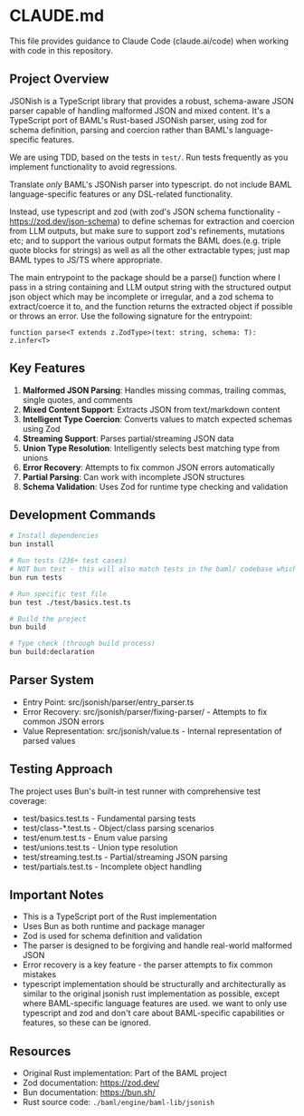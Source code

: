 # CLAUDE.md

  This file provides guidance to Claude Code (claude.ai/code) when working with code in this repository.

## Project Overview
JSONish is a TypeScript library that provides a robust, schema-aware JSON parser capable of handling malformed JSON and mixed
content. It's a TypeScript port of BAML's Rust-based JSONish parser, using zod for schema definition, parsing and coercion rather than BAML's language-specific features.

We are using TDD, based on the tests in `test/`. Run tests frequently as you implement functionality to avoid regressions.

Translate *only* BAML's JSONish parser into typescript. do not include BAML language-specific features or any DSL-related functionality. 

Instead, use typescript and zod (with  zod's JSON schema functionality - https://zod.dev/json-schema) to define schemas for extraction and coercion from LLM outputs, but make sure to support zod's  refinements, mutations etc; and to support the various output formats the BAML does.(e.g. triple quote blocks for strings) as well as all the other extractable types; just map BAML types to JS/TS where appropriate. 

The main entrypoint to the package should be a parse() function where I pass in a string containing and LLM output string with the structured output json object which may be incomplete or irregular, and a zod schema to extract/coerce it to, and the function returns the extracted object if possible or throws an error. Use the following signature for the entrypoint:

`function parse<T extends z.ZodType>(text: string, schema: T): z.infer<T>`

## Key Features

  1. **Malformed JSON Parsing**: Handles missing commas, trailing commas, single quotes, and comments
  2. **Mixed Content Support**: Extracts JSON from text/markdown content
  3. **Intelligent Type Coercion**: Converts values to match expected schemas using Zod
  4. **Streaming Support**: Parses partial/streaming JSON data
  5. **Union Type Resolution**: Intelligently selects best matching type from unions
  6. **Error Recovery**: Attempts to fix common JSON errors automatically
  7. **Partial Parsing**: Can work with incomplete JSON structures
  8. **Schema Validation**: Uses Zod for runtime type checking and validation

## Development Commands

  ```bash
  # Install dependencies
  bun install

  # Run tests (236+ test cases)
  # NOT bun test - this will also match tests in the baml/ codebase which we don't want.
  bun run tests 

  # Run specific test file
  bun test ./test/basics.test.ts

  # Build the project
  bun build

  # Type check (through build process)
  bun build:declaration
```


## Parser System

  - Entry Point: src/jsonish/parser/entry_parser.ts
  - Error Recovery: src/jsonish/parser/fixing-parser/ - Attempts to fix common JSON errors
  - Value Representation: src/jsonish/value.ts - Internal representation of parsed values

## Testing Approach
  The project uses Bun's built-in test runner with comprehensive test coverage:
  - test/basics.test.ts - Fundamental parsing tests
  - test/class-*.test.ts - Object/class parsing scenarios
  - test/enum.test.ts - Enum value parsing
  - test/unions.test.ts - Union type resolution
  - test/streaming.test.ts - Partial/streaming JSON parsing
  - test/partials.test.ts - Incomplete object handling

## Important Notes

  - This is a TypeScript port of the Rust implementation
  - Uses Bun as both runtime and package manager
  - Zod is used for schema definition and validation
  - The parser is designed to be forgiving and handle real-world malformed JSON
  - Error recovery is a key feature - the parser attempts to fix common mistakes
  - typescript implementation should be structurally and architecturally as similar to the original jsonish rust implementation as possible, except where BAML-specific language features are used. we want to only use typescript and zod and don't care about BAML-specific capabilities or features, so these can be ignored.

## Resources

  - Original Rust implementation: Part of the BAML project
  - Zod documentation: https://zod.dev/
  - Bun documentation: https://bun.sh/
  - Rust source code: `./baml/engine/baml-lib/jsonish`